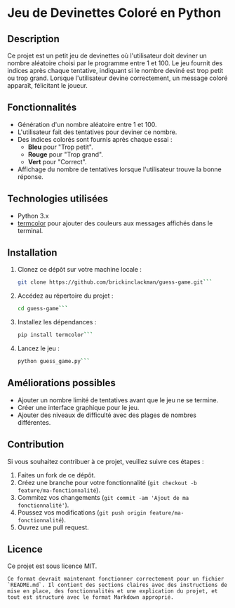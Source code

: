 # Jeu de Devinettes Coloré en Python

## Description

Ce projet est un petit jeu de devinettes où l'utilisateur doit deviner un nombre aléatoire choisi par le programme entre 1 et 100. Le jeu fournit des indices après chaque tentative, indiquant si le nombre deviné est trop petit ou trop grand. Lorsque l'utilisateur devine correctement, un message coloré apparaît, félicitant le joueur.

## Fonctionnalités

- Génération d'un nombre aléatoire entre 1 et 100.
- L'utilisateur fait des tentatives pour deviner ce nombre.
- Des indices colorés sont fournis après chaque essai :
  - **Bleu** pour "Trop petit".
  - **Rouge** pour "Trop grand".
  - **Vert** pour "Correct".
- Affichage du nombre de tentatives lorsque l'utilisateur trouve la bonne réponse.

## Technologies utilisées

- Python 3.x
- [termcolor](https://pypi.org/project/termcolor/) pour ajouter des couleurs aux messages affichés dans le terminal.

## Installation

1. Clonez ce dépôt sur votre machine locale :

   ```bash
   git clone https://github.com/brickinclackman/guess-game.git```

2. Accédez au répertoire du projet :
   ```bash
   cd guess-game```

3. Installez les dépendances :
   ```bash
   pip install termcolor```

4. Lancez le jeu :
   ```bash
   python guess_game.py```

## Améliorations possibles

- Ajouter un nombre limité de tentatives avant que le jeu ne se termine.
- Créer une interface graphique pour le jeu.
- Ajouter des niveaux de difficulté avec des plages de nombres différentes.

## Contribution

Si vous souhaitez contribuer à ce projet, veuillez suivre ces étapes :

1. Faites un fork de ce dépôt.
2. Créez une branche pour votre fonctionnalité (`git checkout -b feature/ma-fonctionnalité`).
3. Commitez vos changements (`git commit -am 'Ajout de ma fonctionnalité'`).
4. Poussez vos modifications (`git push origin feature/ma-fonctionnalité`).
5. Ouvrez une pull request.

## Licence

Ce projet est sous licence MIT.

```Ce format devrait maintenant fonctionner correctement pour un fichier `README.md`. Il contient des sections claires avec des instructions de mise en place, des fonctionnalités et une explication du projet, et tout est structuré avec le format Markdown approprié.```
